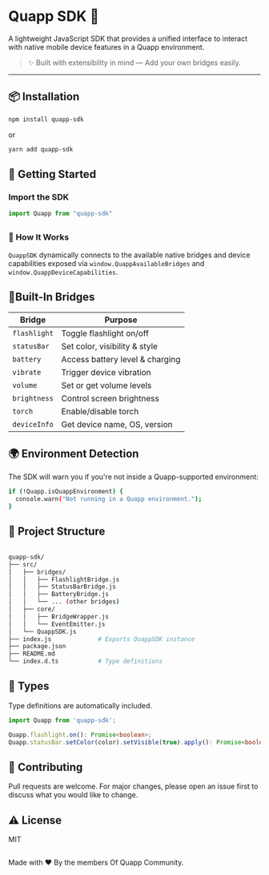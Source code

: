 # Quapp SDK 🧩

A lightweight JavaScript SDK that provides a unified interface to interact with native mobile device features in a Quapp environment.

> ✨ Built with extensibility in mind — Add your own bridges easily.

---

## 📦 Installation

```bash
npm install quapp-sdk
```
or 
```bash
yarn add quapp-sdk
```
## 
## 🚀 Getting Started
### Import the SDK

```javascript
import Quapp from "quapp-sdk"
```
##

### 🧠 How It Works

`QuappSDK` dynamically connects to the available native bridges and device capabilities exposed via `window.QuappAvailableBridges` and `window.QuappDeviceCapabilities`.
## 

## 🧱Built-In Bridges 

| Bridge       | Purpose                         |
| ------------ | ------------------------------- |
| `flashlight` | Toggle flashlight on/off        |
| `statusBar`  | Set color, visibility & style   |
| `battery`    | Access battery level & charging |
| `vibrate`    | Trigger device vibration        |
| `volume`     | Set or get volume levels        |
| `brightness` | Control screen brightness       |
| `torch`      | Enable/disable torch            |
| `deviceInfo` | Get device name, OS, version    |

## 

## 🌍 Environment Detection

The SDK will warn you if you're not inside a Quapp-supported environment:
```bash
if (!Quapp.isQuappEnvironment) {
  console.warn("Not running in a Quapp environment.");
}
```

## 

## 📂 Project Structure

```bash

quapp-sdk/
├── src/
│   ├── bridges/
│   │   ├── FlashlightBridge.js
│   │   ├── StatusBarBridge.js
│   │   ├── BatteryBridge.js
│   │   └── ... (other bridges)
│   ├── core/
│   │   ├── BridgeWrapper.js
│   │   └── EventEmitter.js
│   └── QuappSDK.js
├── index.js             # Exports QuappSDK instance
├── package.json
├── README.md
└── index.d.ts           # Type definitions
```

## 

## 📜 Types

Type definitions are automatically included.

```ts
import Quapp from 'quapp-sdk';

Quapp.flashlight.on(): Promise<boolean>;
Quapp.statusBar.setColor(color).setVisible(true).apply(): Promise<boolean>;
```

## 
## 🤝 Contributing
Pull requests are welcome. For major changes, please open an issue first to discuss what you would like to change.

## 
## ⚠️ License
MIT
## 

Made with ❤️ By the members Of Quapp Community.